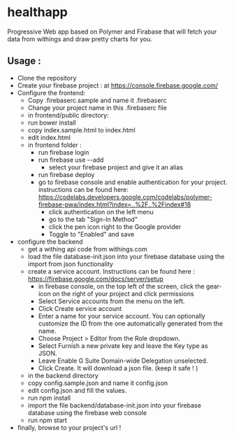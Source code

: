 # healthapp
Progressive Web app based on Polymer and Firabase that will fetch your data from withings and draw pretty charts for you.

## Usage :
* Clone the repository
* Create your firebase project : at https://console.firebase.google.com/
* Configure the frontend:
  * Copy .firebaserc.sample and name it .firebaserc
  * Change your project name in this .firebaserc file
  * in frontend/public directory:
  * run bower install
  * copy index.sample.html to index.html
  * edit index.html
  * in frontend folder :
    * run firebase login
    * run firebase use --add
      * select your firebase project and give it an alias
    * run firebase deploy
    * go to firebase console and enable authentication for your project. instructions can be found here: https://codelabs.developers.google.com/codelabs/polymer-firebase-pwa/index.html?index=..%2F..%2Findex#18
      * click authentication on the left menu
      * go to the tab "Sign-In Method"
      * click the pen icon right to the Google provider
      * Toggle to "Enabled" and save
* configure the backend
  * get a withing api code from withings.com
  * load the file database-init.json into your firebase database using the import from json functionality
  * create a service account. Instructions can be found here : https://firebase.google.com/docs/server/setup
    * in firebase console, on the top left of the screen, click the gear-icon on the right of your project and click permissions
    * Select Service accounts from the menu on the left.
    * Click Create service account
    * Enter a name for your service account. You can optionally customize the ID from the one automatically generated from the name.
    * Choose Project > Editor from the Role dropdown.
    * Select Furnish a new private key and leave the Key type as JSON.
    * Leave Enable G Suite Domain-wide Delegation unselected.
    * Click Create. It will download a json file. (keep it safe ! )
  * in the backend directory
  * copy config.sample.json and name it config.json
  * edit config.json and fill the values.
  * run npm install
  * import the file backend/database-init.json into your firebase database using the firebase web console
  * run npm start
* finally, browse to your project's url !
